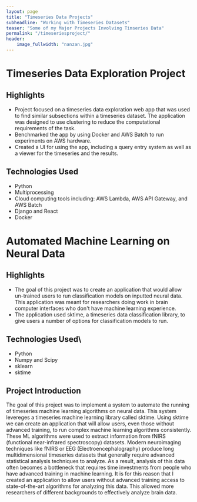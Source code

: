 ```yaml
---
layout: page
title: "Timeseries Data Projects"
subheadline: "Working with Timeseries Datasets"
teaser: "Some of my Major Projects Involving Timseries Data"
permalink: "/timeseriesproject/"
header:
    image_fullwidth: "nanzan.jpg"
---
```


# Timeseries Data Exploration Project

## Highlights

* Project focused on a timeseries data exploration web app that was used to find similar subsections within a timeseries dataset. The application was designed to use clustering to reduce the computational requirements of the task. 
* Benchmarked the app by using Docker and AWS Batch to run experiments on AWS hardware. 
* Created a UI for using the app, including a query entry system as well as a viewer for the timeseries and the results. 

## Technologies Used
* Python
* Multiprocessing
* Cloud computing tools including: AWS Lambda, AWS API Gateway, and AWS Batch
* Django and React
* Docker



# Automated Machine Learning on Neural Data

## Highlights

* The goal of this project was to create an application that would allow un-trained users to run classification models on inputted neural data. This application was meant for researchers doing work in brain computer interfaces who don't have machine learning experience. 
* The application used sktime, a timeseries data classification library, to give users a number of options for classification models to run. 

## Technologies Used\
* Python
* Numpy and Scipy
* sklearn
* sktime

## Project Introduction
The goal of this project was to implement a system to automate the running of timeseries machine learning algorithms on neural data. This system levereges a timeseries machine learning library called sktime. Using sktime we can create an application that will allow users, even those without advanced training, to run complex machine learning algorithms consistently. These ML algorithms were used to extract information from fNIRS (functional near-infrared spectroscopy) datasets. Modern neuroimaging techniques like fNIRS or EEG (Electroencephalography) produce long multidimensional timeseries datasets that generally require advanced statistical analysis techniques to analyze. As a result, analysis of this data often becomes a bottleneck that requires time investments from people who have advanced training in machine learning. It is for this reason that I created an application to allow users without advanced training access to state-of-the-art algorithms for analyzing this data. This allowed more researchers of different backgrounds to effectively analyze brain data.
